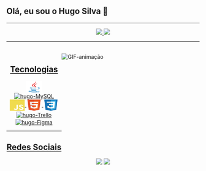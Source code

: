 ## Olá, eu sou o Hugo Silva 👋
  <hr>
  <div align="center">
  <a href="https://github.com/hugocdsilva">
  <img loading="lazy" height="170em" src="http://github-readme-streak-stats.herokuapp.com/?user=hugocdsilva&amp;theme=transparent">
  <img height="170em" src="https://github-readme-stats.vercel.app/api/top-langs/?username=hugocdsilva&layout=compact&langs_count=7&theme=transparent"/>
</div>
<hr>
    
  <div style="display: inline_block"><br>
  <img align="right" alt="GIF-animação" src="https://github.com/abhisheknaiidu/abhisheknaiidu/blob/master/code.gif?raw=true" width="360" height="250" />
    
 <h2 align="center">Tecnologias </h2>
  <div align="center">
  <img align="center" alt="hugo-Java" height="30" width="40" src="https://raw.githubusercontent.com/devicons/devicon/master/icons/java/java-original.svg">
  <img align="center" alt="hugo-MySQL" height="30" width="40" src="https://cdn.jsdelivr.net/gh/devicons/devicon/icons/mysql/mysql-original.svg" />
  <img align="center" alt="hugo-Js" height="30" width="40" src="https://raw.githubusercontent.com/devicons/devicon/master/icons/javascript/javascript-plain.svg">
  <img align="center" alt="hugo-HTML" height="30" width="40" src="https://raw.githubusercontent.com/devicons/devicon/master/icons/html5/html5-original.svg">
  <img align="center" alt="hugo-CSS" height="30" width="40" src="https://raw.githubusercontent.com/devicons/devicon/master/icons/css3/css3-original.svg">
  <img align="center" alt="hugo-Trello" height="30" width="40" src="https://cdn.jsdelivr.net/gh/devicons/devicon/icons/trello/trello-plain.svg" />
  <img align="center" alt="hugo-Figma" height="30" width="40" <img align="center" alt="hugo-Java" height="30" width="40" src="https://cdn.jsdelivr.net/gh/devicons/devicon/icons/figma/figma-original.svg" />
      </div>
      </div>
    <hr>
    <div>
<h2 align="center">Redes Sociais</h2>
<div align="center">
 <a href="https://www.linkedin.com/in/hugo-correia-silva-97-o6/" target="_blank"><img src="https://img.shields.io/badge/-LinkedIn-%230077B5?style=for-the-badge&logo=linkedin&logoColor=white" target="_blank"></a> 
   <a href="mailto:hugocorreia1997@gmail.com" target="_blank"><img src="https://img.shields.io/badge/Gmail-D14836?style=for-the-badge&logo=gmail&logoColor=white" target="_blank"></a>
  </div>
  </div>

